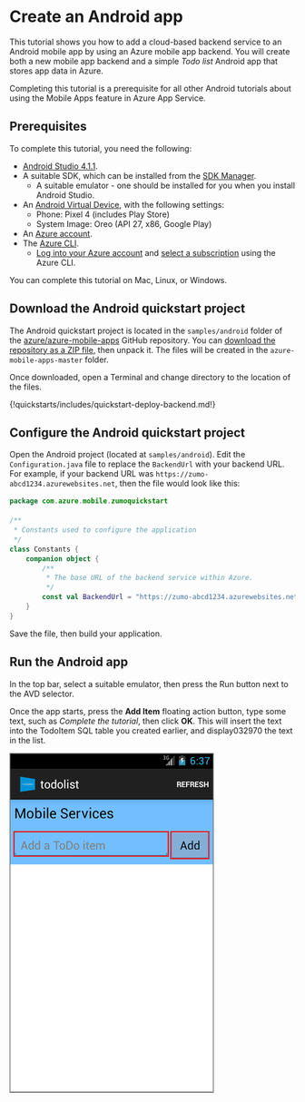 # Create an Android app

This tutorial shows you how to add a cloud-based backend service to an Android mobile app by using an Azure mobile app backend.  You will create both a new mobile app backend and a simple *Todo list* Android app that stores app data in Azure.

Completing this tutorial is a prerequisite for all other Android tutorials about using the Mobile Apps feature in Azure App Service.

## Prerequisites

To complete this tutorial, you need the following:

* [Android Studio 4.1.1](https://developer.android.com/sdk/index.html).
* A suitable SDK, which can be installed from the [SDK Manager](https://developer.android.com/studio/intro/update).
  * A suitable emulator - one should be installed for you when you install Android Studio.
* An [Android Virtual Device](https://developer.android.com/studio/run/managing-avds), with the following settings:
  * Phone: Pixel 4 (includes Play Store)
  * System Image: Oreo (API 27, x86, Google Play)
* An [Azure account](https://azure.microsoft.com/pricing/free-trial).
* The [Azure CLI](https://docs.microsoft.com/cli/azure/install-azure-cli).
    * [Log into your Azure account](https://docs.microsoft.com/cli/azure/authenticate-azure-cli) and [select a subscription](https://docs.microsoft.com/cli/azure/manage-azure-subscriptions-azure-cli) using the Azure CLI.

You can complete this tutorial on Mac, Linux, or Windows.

## Download the Android quickstart project

The Android quickstart project is located in the `samples/android` folder of the [azure/azure-mobile-apps](https://github.com/azure/azure-mobile-apps) GitHub repository.  You can [download the repository as a ZIP file](https://github.com/Azure/azure-mobile-apps/archive/master.zip), then unpack it.  The files will be created in the `azure-mobile-apps-master` folder.

Once downloaded, open a Terminal and change directory to the location of the files.

{!quickstarts/includes/quickstart-deploy-backend.md!}

## Configure the Android quickstart project

Open the Android project (located at `samples/android`).  Edit the `Configuration.java` file to replace the `BackendUrl` with your backend URL.  For example, if your backend URL was `https://zumo-abcd1234.azurewebsites.net`, then the file would look like this:

```kotlin
package com.azure.mobile.zumoquickstart

/**
 * Constants used to configure the application
 */
class Constants {
    companion object {
        /**
         * The base URL of the backend service within Azure.
         */
        const val BackendUrl = "https://zumo-abcd1234.azurewebsites.net/"
    }
}
```

Save the file, then build your application.

## Run the Android app

In the top bar, select a suitable emulator, then press the Run button next to the AVD selector.

Once the app starts, press the **Add Item** floating action button, type some text, such as *Complete the tutorial*, then click **OK**.  This will insert the text into the TodoItem SQL table you created earlier, and display032970 the text in the list.

![Quickstart Android](./media/startup.png)
